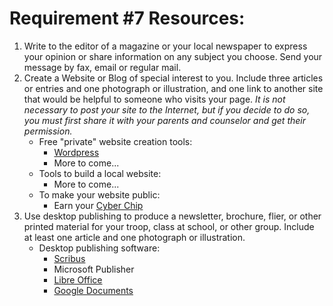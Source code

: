 # Requirement \#7 Resources:

  1. Write to the editor of a magazine or your local newspaper to express your opinion or share information on any subject you choose. Send your message by fax, email or regular mail.
  2. Create a Website or Blog of special interest to you. Include three articles or entries and one photograph or illustration, and one link to another site that would be helpful to someone who visits your page. *It is not necessary to post your site to the Internet, but if you decide to do so, you must first share it with your parents and counselor and get their permission.*
       + Free "private" website creation tools:
            - [Wordpress](http://wordpress.com/)
            - More to come...
       + Tools to build a local website:
            - More to come...
       + To make your website public:
            - Earn your [Cyber Chip](http://www.netsmartz.org/Scouting)
   3. Use desktop publishing to produce a newsletter, brochure, flier, or other printed material for your troop, class at school, or other group. Include at least one article and one photograph or illustration.
       + Desktop publishing software:
          - [Scribus](https://www.scribus.net/)
          - Microsoft Publisher
          - [Libre Office](https://www.libreoffice.org/)
          - [Google Documents](https://www.google.com/docs/about/)
